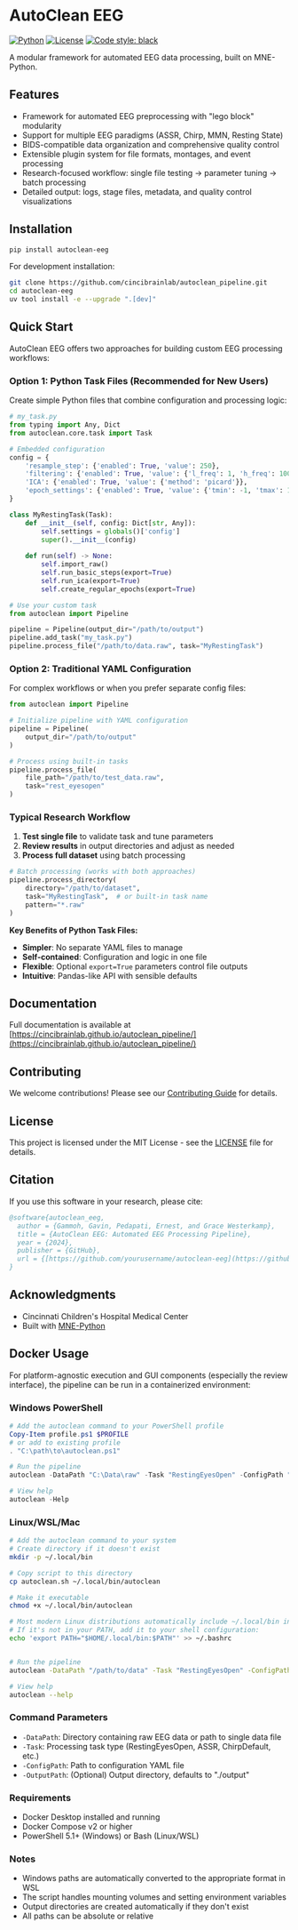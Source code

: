 # AutoClean EEG

[![Python](https://img.shields.io/badge/python-3.10%2B-blue.svg)](https://www.python.org/downloads/)
[![License](https://img.shields.io/badge/license-MIT-green.svg)](LICENSE)
[![Code style: black](https://img.shields.io/badge/code%20style-black-000000.svg)](https://github.com/psf/black)

A modular framework for automated EEG data processing, built on MNE-Python.

## Features

- Framework for automated EEG preprocessing with "lego block" modularity
- Support for multiple EEG paradigms (ASSR, Chirp, MMN, Resting State) 
- BIDS-compatible data organization and comprehensive quality control
- Extensible plugin system for file formats, montages, and event processing
- Research-focused workflow: single file testing → parameter tuning → batch processing
- Detailed output: logs, stage files, metadata, and quality control visualizations

## Installation

```bash
pip install autoclean-eeg
```

For development installation:

```bash
git clone https://github.com/cincibrainlab/autoclean_pipeline.git
cd autoclean-eeg
uv tool install -e --upgrade ".[dev]"
```

## Quick Start

AutoClean EEG offers two approaches for building custom EEG processing workflows:

### Option 1: Python Task Files (Recommended for New Users)

Create simple Python files that combine configuration and processing logic:

```python
# my_task.py
from typing import Any, Dict
from autoclean.core.task import Task

# Embedded configuration
config = {
    'resample_step': {'enabled': True, 'value': 250},
    'filtering': {'enabled': True, 'value': {'l_freq': 1, 'h_freq': 100}},
    'ICA': {'enabled': True, 'value': {'method': 'picard'}},
    'epoch_settings': {'enabled': True, 'value': {'tmin': -1, 'tmax': 1}}
}

class MyRestingTask(Task):
    def __init__(self, config: Dict[str, Any]):
        self.settings = globals()['config']
        super().__init__(config)
    
    def run(self) -> None:
        self.import_raw()
        self.run_basic_steps(export=True)
        self.run_ica(export=True)
        self.create_regular_epochs(export=True)
```

```python
# Use your custom task
from autoclean import Pipeline

pipeline = Pipeline(output_dir="/path/to/output")
pipeline.add_task("my_task.py")
pipeline.process_file("/path/to/data.raw", task="MyRestingTask")
```

### Option 2: Traditional YAML Configuration

For complex workflows or when you prefer separate config files:

```python
from autoclean import Pipeline

# Initialize pipeline with YAML configuration
pipeline = Pipeline(
    output_dir="/path/to/output"
)

# Process using built-in tasks
pipeline.process_file(
    file_path="/path/to/test_data.raw", 
    task="rest_eyesopen"
)
```

### Typical Research Workflow

1. **Test single file** to validate task and tune parameters
2. **Review results** in output directories and adjust as needed  
3. **Process full dataset** using batch processing

```python
# Batch processing (works with both approaches)
pipeline.process_directory(
    directory="/path/to/dataset",
    task="MyRestingTask",  # or built-in task name
    pattern="*.raw"
)
```

**Key Benefits of Python Task Files:**
- **Simpler**: No separate YAML files to manage
- **Self-contained**: Configuration and logic in one file
- **Flexible**: Optional `export=True` parameters control file outputs
- **Intuitive**: Pandas-like API with sensible defaults

## Documentation

Full documentation is available at [https://cincibrainlab.github.io/autoclean_pipeline/](https://cincibrainlab.github.io/autoclean_pipeline/)

## Contributing

We welcome contributions! Please see our [Contributing Guide](CONTRIBUTING.md) for details.

## License

This project is licensed under the MIT License - see the [LICENSE](LICENSE) file for details.

## Citation

If you use this software in your research, please cite:

```bibtex
@software{autoclean_eeg,
  author = {Gammoh, Gavin, Pedapati, Ernest, and Grace Westerkamp},
  title = {AutoClean EEG: Automated EEG Processing Pipeline},
  year = {2024},
  publisher = {GitHub},
  url = {[https://github.com/yourusername/autoclean-eeg](https://github.com/cincibrainlab/autoclean_pipeline/)}
}
```

## Acknowledgments

- Cincinnati Children's Hospital Medical Center
- Built with [MNE-Python](https://mne.tools/)

## Docker Usage

For platform-agnostic execution and GUI components (especially the review interface), the pipeline can be run in a containerized environment:

### Windows PowerShell

```powershell
# Add the autoclean command to your PowerShell profile
Copy-Item profile.ps1 $PROFILE
# or add to existing profile
. "C:\path\to\autoclean.ps1"

# Run the pipeline
autoclean -DataPath "C:\Data\raw" -Task "RestingEyesOpen" -ConfigPath "C:\configs\autoclean_config.yaml"

# View help
autoclean -Help
```

### Linux/WSL/Mac

```bash
# Add the autoclean command to your system
# Create directory if it doesn't exist
mkdir -p ~/.local/bin

# Copy script to this directory
cp autoclean.sh ~/.local/bin/autoclean

# Make it executable
chmod +x ~/.local/bin/autoclean

# Most modern Linux distributions automatically include ~/.local/bin in PATH
# If it's not in your PATH, add it to your shell configuration:
echo 'export PATH="$HOME/.local/bin:$PATH"' >> ~/.bashrc


# Run the pipeline
autoclean -DataPath "/path/to/data" -Task "RestingEyesOpen" -ConfigPath "/path/to/config.yaml"

# View help
autoclean --help
```

### Command Parameters

- `-DataPath`: Directory containing raw EEG data or path to single data file
- `-Task`: Processing task type (RestingEyesOpen, ASSR, ChirpDefault, etc.)
- `-ConfigPath`: Path to configuration YAML file
- `-OutputPath`: (Optional) Output directory, defaults to "./output"

### Requirements

- Docker Desktop installed and running
- Docker Compose v2 or higher
- PowerShell 5.1+ (Windows) or Bash (Linux/WSL)

### Notes

- Windows paths are automatically converted to the appropriate format in WSL
- The script handles mounting volumes and setting environment variables
- Output directories are created automatically if they don't exist
- All paths can be absolute or relative
